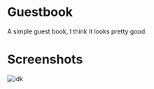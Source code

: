 # Guestbook
A simple guest book, I think it looks pretty good.
# Screenshots
![idk](https://i.imgur.com/BqJSVKw.png)
